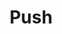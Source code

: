 ---
# -------------------------- #
#        CONTENT TYPE        #
# -------------------------- #

product-type: "import-api"
content-type: "api-object"
endpoint: "push"
version: "2"
order: 4


# -------------------------- #
#        OBJECT INFO         #
# -------------------------- #

title: "Push"
summary: |
  {{ site.data.import-api.core-objects.push.object | flatify }}

  {% capture endpoint-notice %}
  **Note**: This endpoint and the Batch endpoint have some key differences, even though both endpoints will send data to Stitch. Refer to the [Structuring data for the Import API guide]({{ link.import-api.guides.structure-data | prepend: site.baseurl | append: "#endpoints" }}) for a comparison of both endpoints.
  {% endcapture %}

  {% include note.html type="single-line" content=endpoint-notice %}

description: "{{ site.data.import-api.core-objects.push.object | flatify }}"
endpoint-url: "/import/push"


# -------------------------- #
#        VERSION INFO        #
# -------------------------- #

latest-version: "2"
versions:
  - number: "2"
    deprecated: false

# -------------------------- #
#      AVAILABLE METHODS     #
# -------------------------- #

available-methods:
  - id: "push-data"
    title: "Push data"
    method: "post"
    short: "{{ site.data.import-api.core-objects.push.description | flatify }}"


# -------------------------- #
#      OBJECT ATTRIBUTES     #
# -------------------------- #

## The copy for these attributes lives in:
## _data/import-api/general.yml

object-attributes:
  - name: "client_id"
    type: "integer"
    description: "{{ general.attributes.client-id }}"
    value: "7723"

  - name: "table_name"
    type: "string"
    description: "{{ general.attributes.table-name }}"
    value: "customers"

  - name: "sequence"
    type: "integer"
    description: "{{ general.attributes.sequence | flatify }}"
    value: "1550702340229"

  - name: "action"
    type: "string"
    description: "This will always be `upsert`."
    value: "upsert"

  - name: "key_names"
    type: "array"
    description: "{{ general.attributes.key-names }}"
    value: "id"

  - name: "data"
    type: "object"
    description: "{{ general.attributes.data | flatify }}"


# -------------------------- #
#           EXAMPLES         #
# -------------------------- #

examples:
  - code: |
      {
        "client_id":7723,
        "table_name":"customers",
        "sequence":1565880017,
        "data":{
           "id":1,
           "name":"Finn"
        },
        "key_names":[
           "id"
        ],
        "action":"upsert"
      }
---
